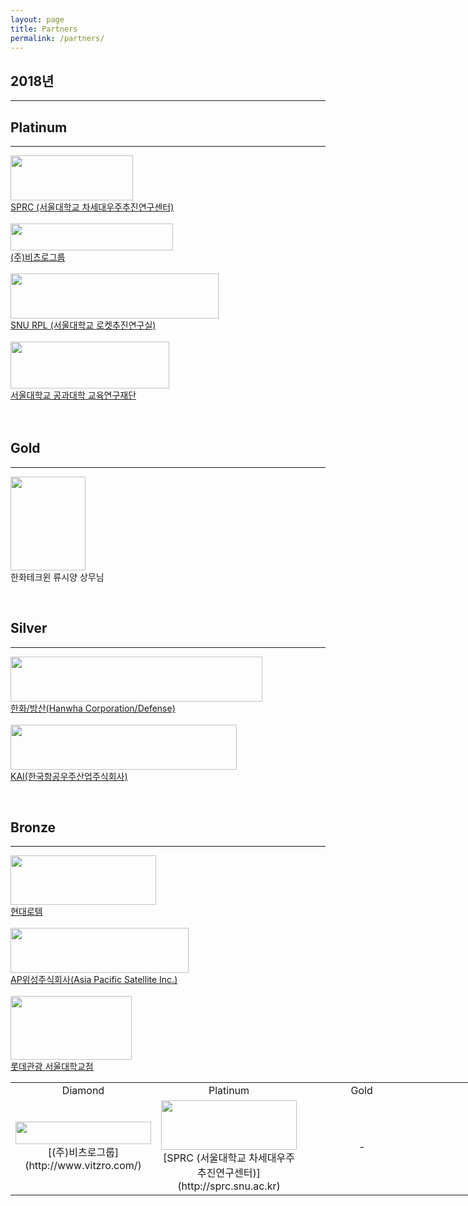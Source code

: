 ```yaml
---
layout: page
title: Partners
permalink: /partners/
---
```


<h2>2018년</h2> 

* * *

<table style="width:1085px"><tr>
<td width="217" align="center">Diamond</td>
<td width="217" align="center">Platinum</td>
<td width="217" align="center">Gold</td>
<td width="217" align="center">Silver</td>
<td width="217" align="center">Bronze</td>
  
</tr><tr>
  
<td width="217" align="center">
<img src="https://github.com/hsb6350/hanaro.github.io/blob/master/assets/logo/VITZRO01.png?raw=true" width="217" height="36" /><br/>
[(주)비츠로그룹](http://www.vitzro.com/)</td>
<td width="217" align="center">
<img src="https://github.com/hsb6350/hanaro.github.io/blob/master/assets/logo/sprc_logo.PNG?raw=true" width="217" height="79" /><br/>
[SPRC (서울대학교 차세대우주추진연구센터)](http://sprc.snu.ac.kr)</td>
<td width="217" align="center">-</td>
<td width="217" align="center">-</td>
<td width="217" align="center">
<img src="https://github.com/hsb6350/hanaro.github.io/blob/master/assets/logo/APSI.jpg?raw=true" width="217" height="55" /><br/>
[AP위성주식회사(Asia Pacific Satellite Inc.)](http://apsi.co.kr/)</td>

<h2>Platinum</h2> 

* * *

<img src="https://github.com/hsb6350/hanaro.github.io/blob/master/assets/logo/sprc_logo.PNG?raw=true" width="196" height="72" /><br/>
[SPRC (서울대학교 차세대우주추진연구센터)](http://sprc.snu.ac.kr)<br/><br/>
<img src="https://github.com/hsb6350/hanaro.github.io/blob/master/assets/logo/VITZRO01.png?raw=true" width="260" height="43" /><br/>
[(주)비츠로그룹](http://www.vitzro.com/)<br/><br/>
<img src="https://github.com/hsb6350/hanaro.github.io/blob/master/assets/logo/rpl_logo.PNG?raw=true" width="333" height="72" /><br/>
[SNU RPL (서울대학교 로켓추진연구실)](http://rpl.snu.ac.kr)<br/><br/>
<img src="https://github.com/hsb6350/hanaro.github.io/blob/master/assets/logo/SNUENG.PNG?raw=true" width="254" height="75" /><br/>
[서울대학교 공과대학 교육연구재단](http://engerf.snu.ac.kr/)
<br/> 
<br/>
<br/>

<h2>Gold</h2>

* * *

<img src="https://github.com/hsb6350/hanaro.github.io/blob/master/assets/logo/KakaoTalk_20170419_093334328.jpg?raw=true" width="120" height="150" /><br/>
한화테크윈 류시양 상무님

<br/>
<h2>Silver</h2> 

* * *

<img src="https://github.com/hsb6350/hanaro.github.io/blob/master/assets/logo/Hanwha Corp.Defense.jpg?raw=true" width="403" height="72" /><br/>
[한화/방산(Hanwha Corporation/Defense)](http://hanwhacorp.co.kr/defense)<br/><br/>
<img src="https://github.com/hsb6350/hanaro.github.io/blob/master/assets/logo/KAI.PNG?raw=true" width="362" height="72" /><br/>
[KAI(한국항공우주산업주식회사)](http://www.koreaaero.com)

<br/>
<h2>Bronze</h2> 

* * *

<img src="https://github.com/hsb6350/hanaro.github.io/blob/master/assets/logo/hyundairotem.jpg?raw=true" width="233" height="79" /><br/>
[현대로템](https://www.hyundai-rotem.co.kr/)<br/><br/>
<img src="https://github.com/hsb6350/hanaro.github.io/blob/master/assets/logo/APSI.jpg?raw=true" width="285" height="72" /><br/>
[AP위성주식회사(Asia Pacific Satellite Inc.)](http://apsi.co.kr/)<br/><br/>
<img src="https://github.com/hsb6350/hanaro.github.io/blob/master/assets/logo/LotteTour.jpg?raw=true" width="194" height="102" /><br/>
[롯데관광 서울대학교점](http://www.lottetour.com)
